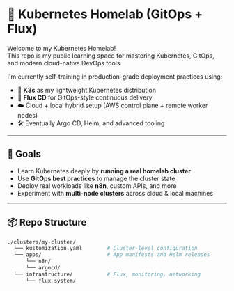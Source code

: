 # 🧪 Kubernetes Homelab (GitOps + Flux)

Welcome to my Kubernetes Homelab!  
This repo is my public learning space for mastering Kubernetes, GitOps, and modern cloud-native DevOps tools.

I'm currently self-training in production-grade deployment practices using:
- 🐳 **K3s** as my lightweight Kubernetes distribution  
- 🚀 **Flux CD** for GitOps-style continuous delivery  
- ☁️ Cloud + local hybrid setup (AWS control plane + remote worker nodes)
- 🛠️ Eventually Argo CD, Helm, and advanced tooling

---

## 🎯 Goals

- Learn Kubernetes deeply by **running a real homelab cluster**
- Use **GitOps best practices** to manage the cluster state
- Deploy real workloads like **n8n**, custom APIs, and more
- Experiment with **multi-node clusters** across cloud & local machines

---

## 📦 Repo Structure

```bash
./clusters/my-cluster/
  └── kustomization.yaml        # Cluster-level configuration
  └── apps/                     # App manifests and Helm releases
      └── n8n/
      └── argocd/
  └── infrastructure/           # Flux, monitoring, networking
      └── flux-system/
